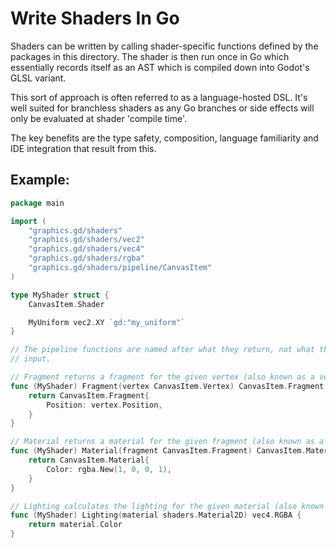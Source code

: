 # Write Shaders In Go

Shaders can be written by calling shader-specific functions defined by the
packages in this directory. The shader is then run once in Go which essentially
records itself as an AST which is compiled down into Godot's GLSL variant.

This sort of approach is often referred to as a language-hosted DSL. It's well
suited for branchless shaders as any Go branches or side effects will only be
evaluated at shader 'compile time'.

The key benefits are the type safety, composition, language familiarity and IDE
integration that result from this.

## Example:

```go
package main

import (
	"graphics.gd/shaders"
	"graphics.gd/shaders/vec2"
	"graphics.gd/shaders/vec4"
	"graphics.gd/shaders/rgba"
	"graphics.gd/shaders/pipeline/CanvasItem"
)

type MyShader struct {
	CanvasItem.Shader

	MyUniform vec2.XY `gd:"my_uniform"`
}

// The pipeline functions are named after what they return, not what they accept as
// input.

// Fragment returns a fragment for the given vertex (also known as a vertex shader).
func (MyShader) Fragment(vertex CanvasItem.Vertex) CanvasItem.Fragment {
	return CanvasItem.Fragment{
		Position: vertex.Position,
	}
}

// Material returns a material for the given fragment (also known as a fragment shader).
func (MyShader) Material(fragment CanvasItem.Fragment) CanvasItem.Material {
	return CanvasItem.Material{
		Color: rgba.New(1, 0, 0, 1),
	}
}

// Lighting calculates the lighting for the given material (also known as a lighting pass).
func (MyShader) Lighting(material shaders.Material2D) vec4.RGBA {
	return material.Color
}
```
